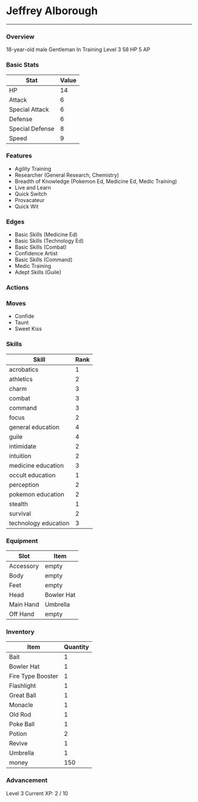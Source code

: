 # Jeffrey Alborough
------------------------------------------------------------------------

### Overview
18-year-old male Gentleman In Training
Level 3
58 HP
5 AP

### Basic Stats
| Stat              | Value |
| ----------------- | ----- |
| HP                | 14 |
| Attack            | 6 |
| Special Attack    | 6 |
| Defense           | 6 |
| Special Defense   | 8 |
| Speed             | 9 |

### Features
* Agility Training
* Researcher (General Research, Chemistry)
* Breadth of Knowledge (Pokemon Ed, Medicine Ed, Medic Training)
* Live and Learn
* Quick Switch
* Provacateur
* Quick Wit

### Edges
* Basic Skills (Medicine Ed)
* Basic Skills (Technology Ed)
* Basic Skills (Combat)
* Confidence Artist
* Basic Skills (Command)
* Medic Training
* Adept Skills (Guile)

### Actions

### Moves
* Confide
* Taunt
* Sweet Kiss

### Skills
| Skill         | Rank |
| ------------- | ---- |
| acrobatics | 1 |
| athletics | 2 |
| charm | 3 |
| combat | 3 |
| command | 3 |
| focus | 2 |
| general education | 4 |
| guile | 4 |
| intimidate | 2 |
| intuition | 2 |
| medicine education | 3 |
| occult education | 1 |
| perception | 2 |
| pokemon education | 2 |
| stealth | 1 |
| survival | 2 |
| technology education | 3 |

### Equipment
| Slot          | Item |
| ------------- | ---- |
| Accessory | empty |
| Body | empty |
| Feet | empty |
| Head | Bowler Hat |
| Main Hand | Umbrella |
| Off Hand | empty |

### Inventory
| Item          | Quantity |
| ------------- | -------- |
| Bait | 1 |
| Bowler Hat | 1 |
| Fire Type Booster | 1 |
| Flashlight | 1 |
| Great Ball | 1 |
| Monacle | 1 |
| Old Rod | 1 |
| Poke Ball | 1 |
| Potion | 2 |
| Revive | 1 |
| Umbrella | 1 |
| money | 150 |

### Advancement
Level 3
Current XP: 2 / 10